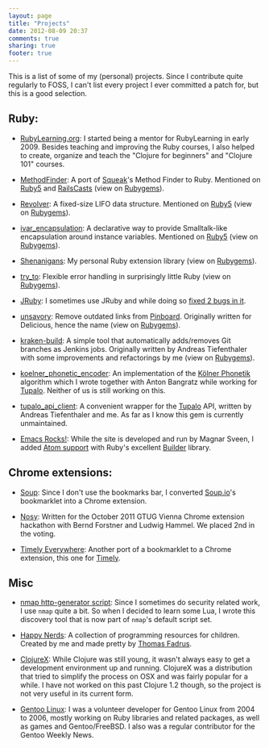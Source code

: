```yaml
---
layout: page
title: "Projects"
date: 2012-08-09 20:37
comments: true
sharing: true
footer: true
---
```

This is a list of some of my (personal) projects. Since I contribute quite regularly to FOSS, I can't list every project I ever committed a patch for, but this is a good selection.

## Ruby:

* [RubyLearning.org](http://rubylearning.org): I started being a mentor for RubyLearning in early 2009. Besides teaching and improving the Ruby courses, I also helped to create, organize and teach the "Clojure for beginners" and "Clojure 101" courses.

* [MethodFinder](http://citizen428.github.com/methodfinder/): A port of [Squeak](http://www.squeak.org/)'s Method Finder to Ruby. Mentioned on [Ruby5](http://ruby5.envylabs.com/episodes/165-episode-162-march-29-2011/stories/1451-find-that-method-you-ve-been-looking-for-with-ruby-method-finder) and [RailsCasts](http://railscasts.com/episodes/48-console-tricks-revised) (view on [Rubygems](https://rubygems.org/gems/methodfinder)).

* [Revolver](http://citizen428.github.com/revolver/): A fixed-size LIFO data structure. Mentioned on [Ruby5](http://ruby5.envylabs.com/episodes/305-episode-301-august-28-2012/stories/2663-revolver) (view on [Rubygems](https://rubygems.org/gems/revolver)).

* [ivar_encapsulation](https://github.com/citizen428/ivar_encapsulation): A declarative way to provide Smalltalk-like encapsulation around instance variables. Mentioned on [Ruby5](http://ruby5.envylabs.com/episodes/450-episode-414-october-25th-2013/stories/3642-ivar_encapsulation) (view on [Rubygems](https://rubygems.org/gems/ivar_encapsulation)).

* [Shenanigans](http://citizen428.github.com/shenanigans/): My personal Ruby extension library (view on [Rubygems](https://rubygems.org/gems/shenanigans)).

* [try_to](https://github.com/citizen428/try_to/): Flexible error handling in surprisingly little Ruby (view on [Rubygems](https://rubygems.org/gems/try_to)).

* [JRuby](https://github.com/jruby/jruby): I sometimes use JRuby and while doing so [fixed 2 bugs in it](https://github.com/jruby/jruby/commits?author=citizen428).

* [unsavory](http://citizen428.github.com/unsavory): Remove outdated links from [Pinboard](http://pinboard.in/). Originally written for Delicious, hence the name (view on [Rubygems](https://rubygems.org/gems/unsavory)).

* [kraken-build](https://rubygems.org/gems/kraken-build): A simple tool that automatically adds/removes Git branches as Jenkins jobs. Originally written by Andreas Tiefenthaler with some improvements and refactorings by me (view on [Rubygems](https://rubygems.org/gems/kraken-build)).

* [koelner_phonetic_encoder](https://rubygems.org/gems/koelner_phonetic_encoder): An implementation of the [Kölner Phonetik](http://de.wikipedia.org/wiki/K%C3%B6lner_Phonetik) algorithm which I wrote together with Anton Bangratz while working for [Tupalo](http://tupalo.com). Neither of us is still working on this.

* [tupalo_api_client](https://rubygems.org/gems/tupalo_api_client): A convenient wrapper for the [Tupalo](http://tupalo.com) API, written by Andreas Tiefenthaler and me. As far as I know this gem is currently unmaintained.

* [Emacs Rocks!](http://emacsrocks.com/): While the site is developed and run by Magnar Sveen, I added [Atom support](https://github.com/magnars/emacsrocks.com/pull/2) with Ruby's excellent [Builder](http://builder.rubyforge.org/) library.

## Chrome extensions:

* [Soup](https://chrome.google.com/webstore/detail/jhfapglpemknnoacmdnhikhnpjkgpmcc): Since I don't use the bookmarks bar, I converted [Soup.io](http://soup.io)'s bookmarklet into a Chrome extension.

* [Nosy](https://chrome.google.com/webstore/detail/iabnohdojoklefphbdnniglicbgioblk): Written for the October 2011 GTUG Vienna Chrome extension hackathon with Bernd Forstner and Ludwig Hammel. We placed 2nd in the voting.

* [Timely Everywhere](https://chrome.google.com/webstore/detail/kodcdlioojimglcijmipanmcingnojhe): Another port of a bookmarklet to a Chrome extension, this one for [Timely](http://timely.is/).

## Misc

* [nmap http-generator script](http://nmap.org/nsedoc/scripts/http-generator.html): Since I sometimes do security related work, I use `nmap` quite a bit. So when I decided to learn some Lua, I wrote this discovery tool that is now part of `nmap`'s default script set.

* [Happy Nerds](http://happynerds.net/): A collection of programming resources for children. Created by me and made pretty by [Thomas Fadrus](http://fadr.at).

* [ClojureX](https://github.com/citizen428/ClojureX): While Clojure was still young, it wasn't always easy to get a development environment up and running. ClojureX was a distribution that tried to simplify the process on OSX and was fairly popular for a while. I have not worked on this past Clojure 1.2 though, so the project is not very useful in its current form.

* [Gentoo Linux](http://gentoo.org): I was a volunteer developer for Gentoo Linux from 2004 to 2006, mostly working on Ruby libraries and related packages, as well as games and Gentoo/FreeBSD. I also was a regular contributor for the Gentoo Weekly News.
